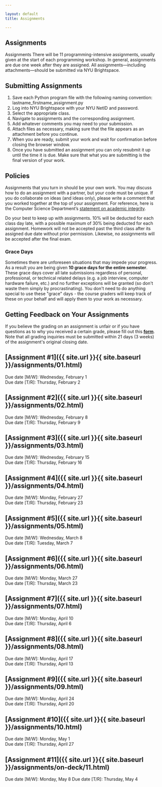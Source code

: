 ```yaml
---

layout: default
title: Assignments

---
```

<div class="assignments" markdown="1">
<div class="column-1" markdown="1">

## Assignments
Assignments
There will be 11 programming-intensive assignments, usually given at the start of each programming workshop. In general, assignments are due one week after they are assigned. All assignments—including attachments—should be submitted via NYU Brightspace.

## Submitting Assignments
1. Save each Python program file with the following naming convention: lastname_firstname_assignment.py
2. Log into NYU Brightspace with your NYU NetID and password.
3. Select the appropriate class.
4. Navigate to assignments and the corresponding assignment.
5. Add whatever comments you may need to your submission.
6. Attach files as necessary, making sure that the file appears as an attachment before you continue.
7. When you are ready, submit your work and wait for confirmation before closing the browser window.
8. Once you have submitted an assignment you can only resubmit it up until the time it is due. Make sure that what you are submitting is the final version of your work.



## Policies
Assignments that you turn in should be your own work. You may discuss how to do an assignment with a partner, but your code must be unique. If you do collaborate on ideas (and ideas only), please write a comment that you worked together at the top of your assignment. For reference, here is the Computer Science Department’s [statement on academic integrity](https://cs.nyu.edu/home/undergrad/policy.html).

Do your best to keep up with assignments. 10% will be deducted for each class day late, with a possible maximum of 30% being deducted for each assignment. Homework will not be accepted past the third class after its assigned due date without prior permission. Likewise, no assignments will be accepted after the final exam.

### Grace Days
Sometimes there are unforeseen situations that may impede your progress. As a result you are being given **10 grace days for the entire semester**. These grace days cover all late submissions regardless of personal, professional, or technical related delays (e.g. a job interview, computer hardware failure, etc.) and no further exceptions will be granted (so don't waste them simply by procrastinating). You don't need to do anything special to use these "grace" days - the course graders will keep track of these on your behalf and will apply them to your work as necessary.

## Getting Feedback on Your Assignments
If you believe the grading on an assignment is unfair or if you have questions as to why you received a certain grade, please fill out this [**form**](https://docs.google.com/forms/d/1EGGmKOoPEPwyAu9C37lfTG7wFK5bZIYvcI6wuMAx6LE/edit). Note that all grading inquiries must be submitted within 21 days (3 weeks) of the assignment's original closing date.
</div>

<div class="column-2" markdown="1">

## [**Assignment #1**]({{ site.url }}{{ site.baseurl }}/assignments/01.html)
Due date [M/W]: Wednesday, February 1  
Due date [T/R]: Thursday, February 2

## [**Assignment #2**]({{ site.url }}{{ site.baseurl }}/assignments/02.html) 
Due date [M/W]: Wednesday, February 8  
Due date [T/R]: Thursday, February 9

## [**Assignment #3**]({{ site.url }}{{ site.baseurl }}/assignments/03.html) 
Due date [M/W]: Wednesday, February 15  
Due date [T/R]: Thursday, February 16

## [**Assignment #4**]({{ site.url }}{{ site.baseurl }}/assignments/04.html) 
Due date [M/W]: Monday, February 27   
Due date [T/R]: Thursday, February 23

## [**Assignment #5**]({{ site.url }}{{ site.baseurl }}/assignments/05.html) 
Due date [M/W]: Wednesday, March 8  
Due date [T/R]: Tuesday, March 7

## [**Assignment #6**]({{ site.url }}{{ site.baseurl }}/assignments/06.html) 
Due date [M/W]: Monday, March 27  
Due date [T/R]: Thursday, March 23

## [**Assignment #7**]({{ site.url }}{{ site.baseurl }}/assignments/07.html) 
Due date [M/W]: Monday, April 10  
Due date [T/R]: Thursday, April 6  

## [**Assignment #8**]({{ site.url }}{{ site.baseurl }}/assignments/08.html) 
Due date [M/W]: Monday, April 17  
Due date [T/R]: Thursday, April 13

## [**Assignment #9**]({{ site.url }}{{ site.baseurl }}/assignments/09.html) 
Due date [M/W]: Monday, April 24  
Due date [T/R]: Thursday, April 20

## [**Assignment #10**]({{ site.url }}{{ site.baseurl }}/assignments/10.html) 
Due date [M/W]: Monday, May 1  
Due date [T/R]: Thursday, April 27

## [**Assignment #11**]({{ site.url }}{{ site.baseurl }}/assignments/on-deck/11.html) 
Due date [M/W]: Monday, May 8 
Due date [T/R]: Thursday, May 4

<!--



## [**Assignment #8**]({{ site.url }}{{ site.baseurl }}/assignments/08.html) 
Assignment date: Thursday, November 10  
Due date: Thursday, November 17

## [**Assignment #9**]({{ site.url }}{{ site.baseurl }}/assignments/09.html) 
Assignment date: Thursday, November 17  
Due date: Tuesday, November 29

## [**Assignment #10**]({{ site.url }}{{ site.baseurl }}/assignments/10.html) 
Assignment date: Tuesday, November 29  
Due date: Tuesday, December 6

## [**Assignment #11**]({{ site.url }}{{ site.baseurl }}/assignments/11.html) 
Assignment date: Tuesday, December 6  
Due date: Friday, December 16 -->

</div>


</div>